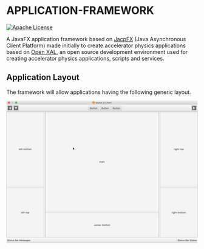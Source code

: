 # APPLICATION-FRAMEWORK

[![Apache License](https://img.shields.io/badge/license-Apache%20License%202.0-yellow.svg)](http://www.apache.org/licenses/LICENSE-2.0)

A JavaFX application framework based on [JacpFX](http://jacpfx.org) (Java Asynchronous Client Platform) made initially to create accelerator physics applications based on [Open XAL](https://github.com/openxal/openxal), an open source development environment used for creating accelerator physics applications, scripts and services.

## Application Layout

The framework will allow applications having the following generic layout.

![layout-01](https://github.com/ESSICS/APPLICATION-FRAMEWORK/blob/master/doc/layout-01.png)

